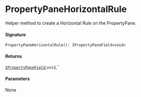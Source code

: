 # PropertyPaneHorizontalRule

Helper method to create a Horizontal Rule on the PropertyPane.

#### Signature
`PropertyPaneHorizontalRule(): IPropertyPaneField<void>`

#### Returns
[`IPropertyPaneField`](ipropertypanefield.md),`void`,``


#### Parameters
None

